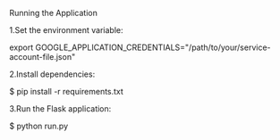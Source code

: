 Running the Application

1.Set the environment variable:

export GOOGLE_APPLICATION_CREDENTIALS="/path/to/your/service-account-file.json"


2.Install dependencies:

$ pip install -r requirements.txt


3.Run the Flask application:

$ python run.py


